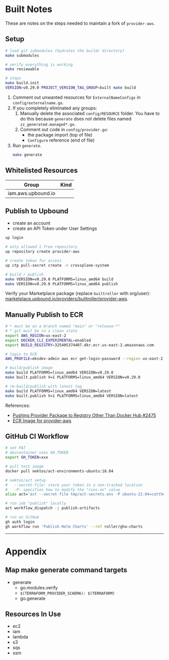 # Built Notes
These are notes on the steps needed to maintain a fork of `provider-aws`.

## Setup

```bash
# load git submodules (hydrates the build/ directory)
make submodules

# verify everything is working
make reviewable

# steps
make build.init
VERSION=v0.29.0 PROJECT_VERSION_TAG_GROUP=built make build
```

1. Comment out unwanted resources for `ExternalNameConfigs` in `config/externalname.go`.
1. If you completely eliminated any groups:
    1. Manually delete the associated `config/RESOURCE` folder. You have to do this because `generate` does not delete files named `zz_generated.managed*.go`.
    1. Comment out code in `config/provider.go`:
        * the package import (top of file)
        * `Configure` reference (end of file)
1. Run `generate`.
    ```bash
    make generate
    ```

## Whitelisted Resources
|Group|Kind|
|---|---|
|iam.aws.upbound.io||

## Publish to Upbound
* create an account
* create an API Token under User Settings

```bash
up login

# only allowed 1 free repository
up repository create provider-aws

# create token for access
up ctp pull-secret create -n crossplane-system

# build / publish
make VERSION=v0.29.0 PLATFORMS=linux_amd64 build
make VERSION=v0.29.0 PLATFORMS=linux_amd64 publish
```

Verify your Marketplace package (replace `builtroller` with org/user): [marketplace.upbound.io/providers/builtroller/provider-aws](https://marketplace.upbound.io/providers/builtroller/provider-aws).


## Manually Publish to ECR

```bash
# * must be on a branch named "main" or "release-*"
# * git must be in a clean state
export AWS_REGION=us-east-2
export DOCKER_CLI_EXPERIMENTAL=enabled
export BUILD_REGISTRY=325405374407.dkr.ecr.us-east-2.amazonaws.com

# login to ECR
AWS_PROFILE=eksdev-admin aws ecr get-login-password --region us-east-2 | docker login --username AWS --password-stdin 325405374407.dkr.ecr.us-east-2.amazonaws.com

# build/publish image
make build PLATFORMS=linux_amd64 VERSION=v0.29.0
make built.publish V=1 PLATFORMS=linux_amd64 VERSION=v0.29.0

# re-build/publish with latest tag
make build PLATFORMS=linux_amd64 VERSION=latest
make built.publish V=1 PLATFORMS=linux_amd64 VERSION=latest
```

References:
* [Pushing Provider Package to Registry Other Than Docker Hub #2475](https://github.com/crossplane/crossplane/discussions/2475)
* [ECR Image for provider-aws](https://us-east-2.console.aws.amazon.com/ecr/repositories/private/325405374407/provider-aws?region=us-east-2)

## GitHub CI Workflow

```bash
# set PAT
# devcontainer uses GH_TOKEN
export GH_TOKEN=xxx

# pull test image
docker pull nektos/act-environments-ubuntu:18.04

# nektos/act setup
#   --secret-file: store your token in a non-tracked location
#   -P: specifies how to modify the "runs-on" value
alias act='act --secret-file tmp/act-secrets.env -P ubuntu-22.04=catthehacker/ubuntu:act-22.04 '

# run job "publish" locally
act workflow_dispatch -j publish-artifacts

# run on GitHub
gh auth login
gh workflow run 'Publish Helm Charts' --ref roller/gha-charts
```

---

# Appendix

## Map make generate command targets
* generate
    * go.modules.verify
    * `$(TERRAFORM_PROVIDER_SCHEMA): $(TERRAFORM)`
    * go.generate

## Resources In Use
* ec2
* iam
* lambda
* s3
* sqs
* ssm
